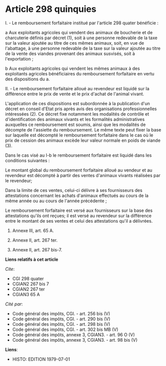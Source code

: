 # Article 298 quinquies

I. - Le remboursement forfaitaire institué par l'article 298 quater bénéficie :

a Aux exploitants agricoles qui vendent des animaux de boucherie et de charcuterie définis par décret (1), soit à une
personne redevable de la taxe sur la valeur ajoutée au titre de ces mêmes animaux, soit, en vue de l'abattage, à une personne
redevable de la taxe sur la valeur ajoutée au titre de la vente des viandes provenant des animaux susvisés, soit à
l'exportation ;

b Aux exploitants agricoles qui vendent les mêmes animaux à des exploitants agricoles bénéficiaires du remboursement
forfaitaire en vertu des dispositions du a.

II. - Le remboursement forfaitaire alloué au revendeur est liquidé sur la différence entre le prix de vente et le prix
d'achat de l'animal vivant.

L'application de ces dispositions est subordonnée à la publication d'un décret en conseil d'Etat pris après avis des
organisations professionnelles intéressées (2). Ce décret fixe notamment les modalités de contrôle et d'identification des
animaux vivants et les formalités administratives auxquelles ce remboursement est soumis, ainsi que les modalités de décompte
de l'assiette du remboursement. Le même texte peut fixer la base sur laquelle est décompté le remboursement forfaitaire dans
le cas où le prix de cession des animaux excède leur valeur normale en poids de viande (3).

Dans le cas visé au I-b le remboursement forfaitaire est liquidé dans les conditions suivantes :

Le montant global du remboursement forfaitaire alloué au vendeur et au revendeur est décompté à partir des ventes d'animaux
vivants réalisées par le revendeur;

Dans la limite de ces ventes, celui-ci délivre à ses fournisseurs des attestations concernant les achats d'animaux effectués
au cours de la même année ou au cours de l'année précédente ;

Le remboursement forfaitaire est versé aux fournisseurs sur la base des attestations qu'ils ont reçues; il est versé au
revendeur sur la différence entre le montant de ses ventes et celui des attestations qu'il a délivrées.

1) Annexe III, art. 65 A.

2) Annexe II, art. 267 ter.

3) Annexe II, art. 267 bis-7.

**Liens relatifs à cet article**

_Cite_:

  - CGI 298 quater
  - CGIAN2 267 bis 7
  - CGIAN2 267 ter
  - CGIAN3 65 A

_Cité par_:

  - Code général des impôts, CGI. - art. 256 bis (V)
  - Code général des impôts, CGI. - art. 290 bis (V)
  - Code général des impôts, CGI. - art. 298 bis (V)
  - Code général des impôts, CGI. - art. 302 bis MB (V)
  - Code général des impôts, annexe 3, CGIAN3. - art. 96 O (V)
  - Code général des impôts, annexe 3, CGIAN3. - art. 98 bis (V)

**Liens**:

  - HISTO: EDITION 1979-07-01
